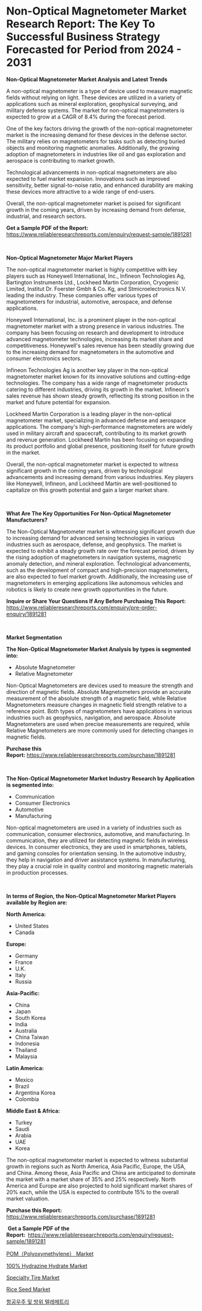 <p><h1>Non-Optical Magnetometer Market Research Report: The Key To Successful Business Strategy Forecasted for Period from 2024 - 2031</h1></p><p><strong>Non-Optical Magnetometer Market Analysis and Latest Trends</strong></p>
<p><p>A non-optical magnetometer is a type of device used to measure magnetic fields without relying on light. These devices are utilized in a variety of applications such as mineral exploration, geophysical surveying, and military defense systems. The market for non-optical magnetometers is expected to grow at a CAGR of 8.4% during the forecast period.</p><p>One of the key factors driving the growth of the non-optical magnetometer market is the increasing demand for these devices in the defense sector. The military relies on magnetometers for tasks such as detecting buried objects and monitoring magnetic anomalies. Additionally, the growing adoption of magnetometers in industries like oil and gas exploration and aerospace is contributing to market growth.</p><p>Technological advancements in non-optical magnetometers are also expected to fuel market expansion. Innovations such as improved sensitivity, better signal-to-noise ratio, and enhanced durability are making these devices more attractive to a wide range of end-users.</p><p>Overall, the non-optical magnetometer market is poised for significant growth in the coming years, driven by increasing demand from defense, industrial, and research sectors.</p></p>
<p><strong>Get a Sample PDF of the Report:&nbsp;</strong> <a href="https://www.reliableresearchreports.com/enquiry/request-sample/1891281">https://www.reliableresearchreports.com/enquiry/request-sample/1891281</a></p>
<p>&nbsp;</p>
<p><strong>Non-Optical Magnetometer Major Market Players</strong></p>
<p><p>The non-optical magnetometer market is highly competitive with key players such as Honeywell International, Inc., Infineon Technologies Ag, Bartington Instruments Ltd., Lockheed Martin Corporation, Cryogenic Limited, Institut Dr. Foerster Gmbh & Co. Kg, and Stmicroelectronics N.V. leading the industry. These companies offer various types of magnetometers for industrial, automotive, aerospace, and defense applications.</p><p>Honeywell International, Inc. is a prominent player in the non-optical magnetometer market with a strong presence in various industries. The company has been focusing on research and development to introduce advanced magnetometer technologies, increasing its market share and competitiveness. Honeywell's sales revenue has been steadily growing due to the increasing demand for magnetometers in the automotive and consumer electronics sectors.</p><p>Infineon Technologies Ag is another key player in the non-optical magnetometer market known for its innovative solutions and cutting-edge technologies. The company has a wide range of magnetometer products catering to different industries, driving its growth in the market. Infineon's sales revenue has shown steady growth, reflecting its strong position in the market and future potential for expansion.</p><p>Lockheed Martin Corporation is a leading player in the non-optical magnetometer market, specializing in advanced defense and aerospace applications. The company's high-performance magnetometers are widely used in military aircraft and spacecraft, contributing to its market growth and revenue generation. Lockheed Martin has been focusing on expanding its product portfolio and global presence, positioning itself for future growth in the market.</p><p>Overall, the non-optical magnetometer market is expected to witness significant growth in the coming years, driven by technological advancements and increasing demand from various industries. Key players like Honeywell, Infineon, and Lockheed Martin are well-positioned to capitalize on this growth potential and gain a larger market share.</p></p>
<p>&nbsp;</p>
<p><strong>What Are The Key Opportunities For Non-Optical Magnetometer Manufacturers?</strong></p>
<p><p>The Non-Optical Magnetometer market is witnessing significant growth due to increasing demand for advanced sensing technologies in various industries such as aerospace, defense, and geophysics. The market is expected to exhibit a steady growth rate over the forecast period, driven by the rising adoption of magnetometers in navigation systems, magnetic anomaly detection, and mineral exploration. Technological advancements, such as the development of compact and high-precision magnetometers, are also expected to fuel market growth. Additionally, the increasing use of magnetometers in emerging applications like autonomous vehicles and robotics is likely to create new growth opportunities in the future.</p></p>
<p><strong>Inquire or Share Your Questions If Any Before Purchasing This Report:</strong> <a href="https://www.reliableresearchreports.com/enquiry/pre-order-enquiry/1891281">https://www.reliableresearchreports.com/enquiry/pre-order-enquiry/1891281</a></p>
<p>&nbsp;</p>
<p><strong>Market Segmentation</strong></p>
<p><strong>The Non-Optical Magnetometer Market Analysis by types is segmented into:</strong></p>
<p><ul><li>Absolute Magnetometer</li><li>Relative Magnetometer</li></ul></p>
<p><p>Non-Optical Magnetometers are devices used to measure the strength and direction of magnetic fields. Absolute Magnetometers provide an accurate measurement of the absolute strength of a magnetic field, while Relative Magnetometers measure changes in magnetic field strength relative to a reference point. Both types of magnetometers have applications in various industries such as geophysics, navigation, and aerospace. Absolute Magnetometers are used when precise measurements are required, while Relative Magnetometers are more commonly used for detecting changes in magnetic fields.</p></p>
<p><strong>Purchase this Report:&nbsp;</strong><a href="https://www.reliableresearchreports.com/purchase/1891281">https://www.reliableresearchreports.com/purchase/1891281</a></p>
<p>&nbsp;</p>
<p><strong>The Non-Optical Magnetometer Market Industry Research by Application is segmented into:</strong></p>
<p><ul><li>Communication</li><li>Consumer Electronics</li><li>Automotive</li><li>Manufacturing</li></ul></p>
<p><p>Non-optical magnetometers are used in a variety of industries such as communication, consumer electronics, automotive, and manufacturing. In communication, they are utilized for detecting magnetic fields in wireless devices. In consumer electronics, they are used in smartphones, tablets, and gaming consoles for orientation sensing. In the automotive industry, they help in navigation and driver assistance systems. In manufacturing, they play a crucial role in quality control and monitoring magnetic materials in production processes.</p></p>
<p>&nbsp;</p>
<p><strong>In terms of Region, the Non-Optical Magnetometer Market Players available by Region are:</strong></p>
<p>
    <p> <strong> North America: </strong>
        <ul>
            <li>United States</li>
            <li>Canada</li>
        </ul>
        </p> 
    <p> <strong> Europe: </strong>
        <ul>
            <li>Germany</li>
            <li>France</li>
            <li>U.K.</li>
            <li>Italy</li>
            <li>Russia</li>
        </ul>
        </p> 
    <p> <strong> Asia-Pacific: </strong>
        <ul>
            <li>China</li>
            <li>Japan</li>
            <li>South Korea</li>
            <li>India</li>
            <li>Australia</li>
            <li>China Taiwan</li>
            <li>Indonesia</li>
            <li>Thailand</li>
            <li>Malaysia</li>
        </ul>
        </p> 
    <p> <strong> Latin America: </strong>
        <ul>
            <li>Mexico</li>
            <li>Brazil</li>
            <li>Argentina Korea</li>
            <li>Colombia</li>
        </ul>
        </p> 
    <p> <strong> Middle East & Africa: </strong>
        <ul>
            <li>Turkey</li>
            <li>Saudi</li>
            <li>Arabia</li>
            <li>UAE</li>
            <li>Korea</li>
        </ul>
    </p>
    </p>
<p><p>The non-optical magnetometer market is expected to witness substantial growth in regions such as North America, Asia Pacific, Europe, the USA, and China. Among these, Asia Pacific and China are anticipated to dominate the market with a market share of 35% and 25% respectively. North America and Europe are also projected to hold significant market shares of 20% each, while the USA is expected to contribute 15% to the overall market valuation.</p></p>
<p><strong>Purchase this Report: </strong><a href="https://www.reliableresearchreports.com/purchase/1891281">https://www.reliableresearchreports.com/purchase/1891281</a></p>
<p>&nbsp;<strong>Get a Sample PDF of the Report:&nbsp;&nbsp;</strong><a href="https://www.reliableresearchreports.com/enquiry/request-sample/1891281">https://www.reliableresearchreports.com/enquiry/request-sample/1891281</a></p>
<p><strong></strong></p>
<p><p><a href="https://picayune-night-cbd.notion.site/POM-Polyoxymethylene-Market-Growth-Market-Trends-COVID-19-Impact-and-Forecasts-for-period-from-2-910a278ff204489bbd1bfc478fffe7b1">POM（Polyoxymethylene） Market</a></p><p><a href="https://butternut-bug-553.notion.site/100-Hydrazine-Hydrate-Market-Size-Focuses-on-Market-Dynamics-In-Depth-Analysis-and-Future-Projecti-8c8dbde6ada142e58333cbe6cd331190">100% Hydrazine Hydrate Market</a></p><p><a href="https://view.publitas.com/reportprime-1/specialty-tire-market-with-the-goal-of-estimating-the-market-size-and-future-growth-potential-of-various-market-segments-based-on-component-applications-end-user-and-region/">Specialty Tire Market</a></p><p><a href="https://view.publitas.com/reportprime-1/rice-seed-market-size-market-share-and-global-market-analysis-report-2024-2031/">Rice Seed Market</a></p><p><a href="https://github.com/vs2869dizt0/Market-Research-Report-List-1/blob/main/8484286184185.md">항공우주 및 방위 텔레메트리</a></p></p>